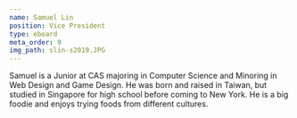 ```yaml
---
name: Samuel Lin
position: Vice President
type: eboard
meta_order: 9
img_path: slin-s2019.JPG
---
```

Samuel is a Junior at CAS majoring in Computer Science and Minoring in Web Design
and Game Design. He was born and raised in Taiwan, but studied in Singapore for
high school before coming to New York. He is a big foodie and enjoys trying foods
from different cultures.
